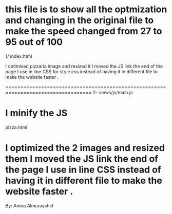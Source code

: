 this file is to show all the optmization and changing in the original file to make the speed changed from 27 to 95 out of 100
===================================================================================
1/ index.html

I optimised pizzaria image and resized it 
I moved the JS link the end of the page 
I use in line CSS for style.css instead of having it in different file to make the website faster .

<link href="css/print.css"rel="stylesheet" media="print">
===================================================================================
2- views/js/main.js

I minify the JS 
===================================================================================
pizza.html

I optimized the 2 images and resized them 
I moved the JS link the end of the page 
I use in line CSS instead of having it in different file to make the website faster .
===================================================================================




By: Amira Almurayshid
